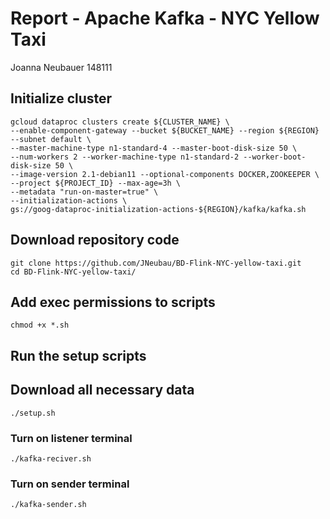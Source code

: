 # Report - Apache Kafka - NYC Yellow Taxi 
Joanna Neubauer 148111

## Initialize cluster
```
gcloud dataproc clusters create ${CLUSTER_NAME} \
--enable-component-gateway --bucket ${BUCKET_NAME} --region ${REGION} --subnet default \
--master-machine-type n1-standard-4 --master-boot-disk-size 50 \
--num-workers 2 --worker-machine-type n1-standard-2 --worker-boot-disk-size 50 \
--image-version 2.1-debian11 --optional-components DOCKER,ZOOKEEPER \
--project ${PROJECT_ID} --max-age=3h \
--metadata "run-on-master=true" \
--initialization-actions \
gs://goog-dataproc-initialization-actions-${REGION}/kafka/kafka.sh
```

## Download repository code
```
git clone https://github.com/JNeubau/BD-Flink-NYC-yellow-taxi.git
cd BD-Flink-NYC-yellow-taxi/
```

## Add exec permissions to scripts
```
chmod +x *.sh
```

## Run the setup scripts
## Download all necessary data
```
./setup.sh
```

<!-- ### Assign environmental variables
```
./environ.sh
``` -->

<!-- ### Create Kafka topics
```
./create-topics.sh
``` -->

### Turn on listener terminal
```
./kafka-reciver.sh
```

### Turn on sender terminal
```
./kafka-sender.sh
```
